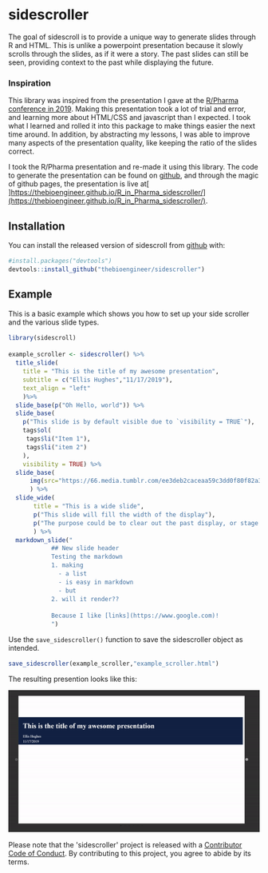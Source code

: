 # sidescroller

<!-- badges: start -->
<!-- badges: end -->

The goal of sidescroll is to provide a unique way to generate slides through R and HTML. This is unlike a powerpoint presentation because it slowly scrolls through the slides, as if it were a story. The past slides can still be seen, providing context to the past while displaying the future.

### Inspiration
This library was inspired from the presentation I gave at the [R/Pharma conference in 2019](https://thebioengineer.github.io/post/2019-08-24-r-in-pharma/r_pharma_scharp_validation).
Making this presentation took a lot of trial and error, and learning more about HTML/CSS and javascript than I expected. 
I took what I learned and rolled it into this package to make things easier the next time around. 
In addition, by abstracting my lessons, I was able to improve many aspects of the presentation quality, like keeping the ratio of the slides correct.

I took the R/Pharma presentation and re-made it using this library.
The code to generate the presentation can be found on [github](https://github.com/thebioengineer/R_in_Pharma_sidescroller), and through the magic of github pages, the presentation is live at[ ]https://thebioengineer.github.io/R_in_Pharma_sidescroller/](https://thebioengineer.github.io/R_in_Pharma_sidescroller/).

## Installation

You can install the released version of sidescroll from [github](https://www.github.com/thebioengineer/sidescroller) with:

``` r
#install.packages("devtools")
devtools::install_github("thebioengineer/sidescroller")
```

## Example

This is a basic example which shows you how to set up your side scroller and the various slide types.

``` r
library(sidescroll)

example_scroller <- sidescroller() %>%
  title_slide(
    title = "This is the title of my awesome presentation",
    subtitle = c("Ellis Hughes","11/17/2019"),
    text_align = "left"
    )%>%
  slide_base(p("Oh Hello, world")) %>%
  slide_base(
    p("This slide is by default visible due to `visibility = TRUE`"),
    tags$ol(
     tags$li("Item 1"),
     tags$li("item 2")
    ),
    visibility = TRUE) %>%
  slide_base(
      img(src="https://66.media.tumblr.com/ee3deb2caceaa59c3dd0f80f82a37beb/tumblr_mpsej2j5rW1qz8x31o1_500.gifv")
      ) %>%
  slide_wide(
       title = "This is a wide slide",
       p("This slide will fill the width of the display"),
       p("The purpose could be to clear out the past display, or stage before the next section")
       ) %>%
  markdown_slide("
            ## New slide header
            Testing the markdown
            1. making
              - a list
              - is easy in markdown
              - but
            2. will it render??

            Because I like [links](https://www.google.com)!
            ")
```
Use the `save_sidescroller()` function to save the sidescroller object as intended.

```r
save_sidescroller(example_scroller,"example_scroller.html")

```

The resulting presention looks like this:

![gif of sample presentation](inst/sample/side_scroller_example_screen_capture.gif)

Please note that the 'sidescroller' project is released with a
[Contributor Code of Conduct](CODE_OF_CONDUCT.md).
By contributing to this project, you agree to abide by its terms.

